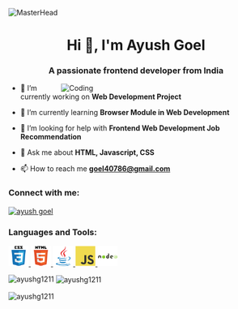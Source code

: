 ![MasterHead](https://www.digitalsolutionservices.com/img/services/web%20development.gif)
<h1 align="center">Hi 👋, I'm Ayush Goel</h1>
<h3 align="center">A passionate frontend developer from India</h3>
<img align="right" alt="Coding" width="400" src="https://cdn.dribbble.com/users/1162077/screenshots/3848914/programmer.gif">

- 🔭 I’m currently working on **Web Development Project**

- 🌱 I’m currently learning **Browser Module in Web Development**

- 🤝 I’m looking for help with **Frontend Web Development Job Recommendation**

- 💬 Ask me about **HTML, Javascript, CSS**

- 📫 How to reach me **goel40786@gmail.com**

<h3 align="left">Connect with me:</h3>
<p align="left">
<a href="https://linkedin.com/in/ayush goel" target="blank"><img align="center" src="https://raw.githubusercontent.com/rahuldkjain/github-profile-readme-generator/master/src/images/icons/Social/linked-in-alt.svg" alt="ayush goel" height="30" width="40" /></a>
</p>

<h3 align="left">Languages and Tools:</h3>
<p align="left"> <a href="https://www.w3schools.com/css/" target="_blank" rel="noreferrer"> <img src="https://raw.githubusercontent.com/devicons/devicon/master/icons/css3/css3-original-wordmark.svg" alt="css3" width="40" height="40"/> </a> <a href="https://www.w3.org/html/" target="_blank" rel="noreferrer"> <img src="https://raw.githubusercontent.com/devicons/devicon/master/icons/html5/html5-original-wordmark.svg" alt="html5" width="40" height="40"/> </a> <a href="https://www.java.com" target="_blank" rel="noreferrer"> <img src="https://raw.githubusercontent.com/devicons/devicon/master/icons/java/java-original.svg" alt="java" width="40" height="40"/> </a> <a href="https://developer.mozilla.org/en-US/docs/Web/JavaScript" target="_blank" rel="noreferrer"> <img src="https://raw.githubusercontent.com/devicons/devicon/master/icons/javascript/javascript-original.svg" alt="javascript" width="40" height="40"/> </a> <a href="https://nodejs.org" target="_blank" rel="noreferrer"> <img src="https://raw.githubusercontent.com/devicons/devicon/master/icons/nodejs/nodejs-original-wordmark.svg" alt="nodejs" width="40" height="40"/> </a> </p>

<p><img align="left" src="https://github-readme-stats.vercel.app/api/top-langs?username=ayushg1211&show_icons=true&locale=en&layout=compact" alt="ayushg1211" /></p>

<p>&nbsp;<img align="center" src="https://github-readme-stats.vercel.app/api?username=ayushg1211&show_icons=true&locale=en" alt="ayushg1211" /></p>

<p><img align="center" src="https://github-readme-streak-stats.herokuapp.com/?user=ayushg1211&" alt="ayushg1211" /></p>
